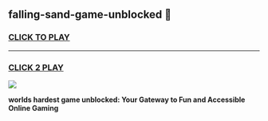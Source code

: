 
## falling-sand-game-unblocked 👋
<h3>
<a href="https://premium.freeplayer.one?title=falling-sand-game-unblocked&ref=14F">CLICK TO PLAY</a></h3>
<hr>

<h3>
<a href="https://premium.freeplayer.one?title=falling-sand-game-unblocked&ref=14F">CLICK 2 PLAY</a>
  
</h3>

<a href="https://premium.freeplayer.one?title=falling-sand-game-unblocked&ref=12F/"><img src="https://clearcache.store/games.png"></a>


**worlds hardest game unblocked: Your Gateway to Fun and Accessible Online Gaming**
